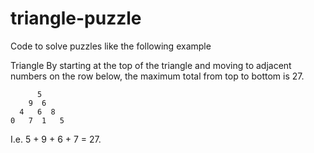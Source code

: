 # triangle-puzzle
Code to solve puzzles like the following example

Triangle
By starting at the top of the triangle and moving to adjacent numbers on the row below, the maximum total from top to bottom is 27.

          5
        9  6
      4   6  8
    0   7  1   5

I.e. 5 + 9 + 6 + 7 = 27.
